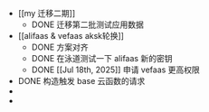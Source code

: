 - [[my 迁移二期]]
	- DONE 迁移第二批测试应用数据
- [[alifaas & vefaas aksk轮换]]
	- DONE 方案对齐
	- DONE 在泳道测试一下 alifaas 新的密钥
	- DONE [[Jul 18th, 2025]] 申请 vefaas 更高权限
- DONE 构造触发 base 云函数的请求
-
-